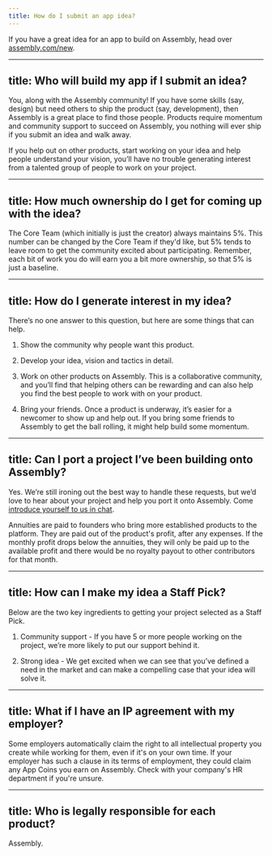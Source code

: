 ```yaml
---
title: How do I submit an app idea?
---
```


If you have a great idea for an app to build on Assembly, head over [assembly.com/new](assembly.com/new).

---
title: Who will build my app if I submit an idea?
---

You, along with the Assembly community! If you have some skills (say, design) but need others to ship the product (say, development), then Assembly is a great place to find those people. Products require momentum and community support to succeed on Assembly, you nothing will ever ship if you submit an idea and walk away.

If you help out on other products, start working on your idea and help people understand your vision, you’ll have no trouble generating interest from a talented group of people to work on your project.

---
title: How much ownership do I get for coming up with the idea?
---

The Core Team (which initially is just the creator) always maintains 5%. This number can be changed by the Core Team if they'd like, but 5% tends to leave room to get the community excited about participating. Remember, each bit of work you do will earn you a bit more ownership, so that 5% is just a baseline.

---
title: How do I generate interest in my idea?
---

There’s no one answer to this question, but here are some things that can help.


1. Show the community why people want this product.

2. Develop your idea, vision and tactics in detail.

3. Work on other products on Assembly. This is a collaborative community, and you’ll find that helping others can be rewarding and can also help you find the best people to work with on your product.

4.  Bring your friends. Once a product is underway, it’s easier for a newcomer to show up and help out. If you bring some friends to Assembly to get the ball rolling, it might help build some momentum.



---
title: Can I port a project I’ve been building onto Assembly?
---

Yes. We’re still ironing out the best way to handle these requests, but we’d love to hear about your project and help you port it onto Assembly. Come [introduce yourself to us in chat](https://assembly.com/meta/discuss).



Annuities are paid to founders who bring more established products to the platform. They are paid out of the product's profit, after any expenses. If the monthly profit drops below the annuities, they will only be paid up to the available profit and there would be no royalty payout to other contributors for that month.

---
title: How can I make my idea a Staff Pick?
---

Below are the two key ingredients to getting your project selected as a Staff Pick.


1. Community support - If you have 5 or more people working on the project, we’re more likely to put our support behind it.

2. Strong idea - We get excited when we can see that you’ve defined a need in the market and can make a compelling case that your idea will solve it.


---
title: What if I have an IP agreement with my employer?
---

Some employers automatically claim the right to all intellectual property you create while working for them, even if it's on your own time. If your employer has such a clause in its terms of employment, they could claim any App Coins you earn on Assembly. Check with your company's HR department if you're unsure.

---
title: Who is legally responsible for each product?
---

Assembly.
